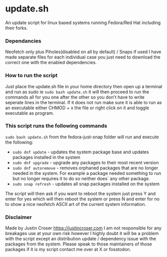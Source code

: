 # update.sh
An update script for linux based systems running Fedora/Red Hat including their forks.

### Dependancies
Neofetch only plus Piholes(disabled on all by default) / Snaps if used I have made separate files for each individual case you just need to download the correct one with the enabled dependencies.

### How to run the script
Just place the update.sh file in your home directory then open up a terminal and run as sudo ie `sudo bash update.sh` it will then proceed to run the commands all for you one after the other so you don't have to write seperate lines in the terminal.
If it does not run make sure it is able to run as an executable either CHMOD + x the file or right click on it and toggle executable as program.

### This script runs the following commands
`sudo bash update.sh` from the fedora-just-snap folder will run and execute the following:
- `sudo dnf update` - updates the system package base and updates packages installed in the system
- `sudo dnf upgrade` - upgrade any packages to their most recent version
- `sudo dnf autoremove` - removes orphaned packages that are no longer needed in the system. For example a package needed something to run but no longer requires it to do so neither does` any other package.
- `sudo snap refresh` - updates all snap packages installed on the system

The script will then ask if you want to reboot the system just press Y and enter for yes which will then reboot the system or press N and enter for no to show a nice neofetch ASCII art of the current system information.

### Disclaimer
Made by Justin Croser https://justincroser.com I am not responsible for any breakages use at your own risk however I highly doubt it will be a problem with the script except an distribution update / dependency issue with the packages from the system. Please speak to those maintainers of those packages if it is my script contact me over at X or fosstodon.
